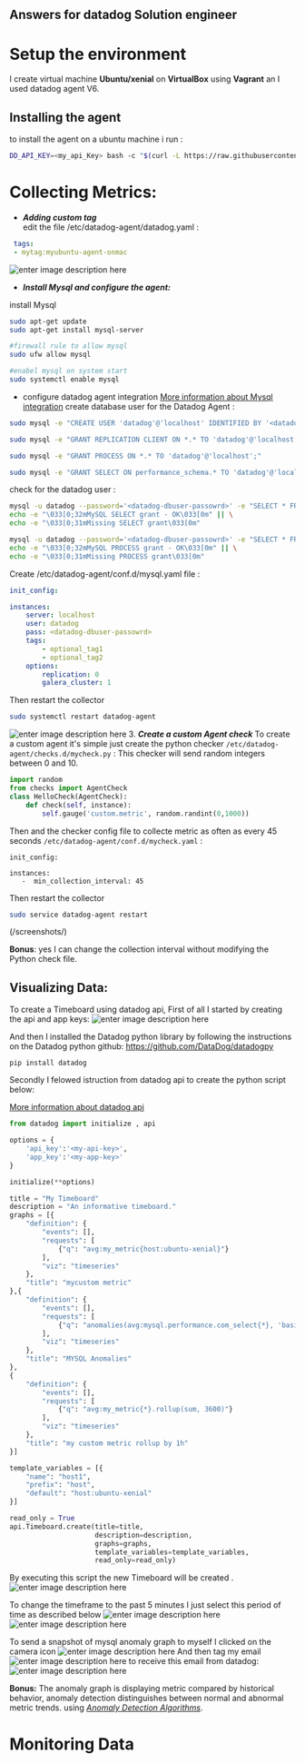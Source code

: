## Answers for datadog Solution engineer

# Setup the environment 

I create virtual machine  **Ubuntu/xenial** on **VirtualBox** using **Vagrant**  an I used datadog agent V6.

## Installing the agent

to install the agent on a ubuntu machine i run :

```bash
DD_API_KEY=<my_api_Key> bash -c "$(curl -L https://raw.githubusercontent.com/DataDog/datadog-agent/master/cmd/agent/install_script.sh)"
```

# Collecting Metrics:

 

 - ***Adding custom tag***  
 edit the file /etc/datadog-agent/datadog.yaml :

``` /etc/datadog-agent/datadog.yaml
 tags:
 - mytag:myubuntu-agent-onmac
  ```

  ![enter image description here](\screenshots\Screen+Shot+2018-08-08+at+15.24.53.png)
 - ***Install Mysql and configure the agent:***

 install Mysql

```bash
sudo apt-get update 
sudo apt-get install mysql-server 
```

```bash
#firewall rule to allow mysql
sudo ufw allow mysql

#enabel mysql on system start
sudo systemctl enable mysql

```

  - configure datadog agent integration
[More information about Mysql integration](https://docs.datadoghq.com/integrations/mysql/)
create database user for the Datadog Agent :

```bash
sudo mysql -e "CREATE USER 'datadog'@'localhost' IDENTIFIED BY '<datadog-dbuser-passowrd>';"

sudo mysql -e "GRANT REPLICATION CLIENT ON *.* TO 'datadog'@'localhost' WITH MAX_USER_CONNECTIONS 5;"

sudo mysql -e "GRANT PROCESS ON *.* TO 'datadog'@'localhost';"

sudo mysql -e "GRANT SELECT ON performance_schema.* TO 'datadog'@'localhost';"
```

check for the datadog user :

```bash
mysql -u datadog --password='<datadog-dbuser-passowrd>' -e "SELECT * FROM performance_schema.threads" && \
echo -e "\033[0;32mMySQL SELECT grant - OK\033[0m" || \
echo -e "\033[0;31mMissing SELECT grant\033[0m" 

mysql -u datadog --password='<datadog-dbuser-passowrd>' -e "SELECT * FROM INFORMATION_SCHEMA.PROCESSLIST" && \
echo -e "\033[0;32mMySQL PROCESS grant - OK\033[0m" || \
echo -e "\033[0;31mMissing PROCESS grant\033[0m"
```

Create  /etc/datadog-agent/conf.d/mysql.yaml file :

```yaml
init_config:

instances:
    server: localhost
    user: datadog
    pass: <datadog-dbuser-passowrd>
    tags:
        - optional_tag1
        - optional_tag2
    options:
        replication: 0
        galera_cluster: 1
```
Then restart the collector
```bash
sudo systemctl restart datadog-agent
```
![enter image description here](/screenshots/Screen+Shot+2018-08-08+at+17.36.57.png)
 3. ***Create a custom Agent check***
To create a custom agent it's simple just create the python checker `/etc/datadog-agent/checks.d/mycheck.py` :
This checker will send random integers between 0 and 10.
```py
import random
from checks import AgentCheck
class HelloCheck(AgentCheck):
    def check(self, instance):
        self.gauge('custom.metric', random.randint(0,1000))
```

Then and the checker config file to collecte metric as often as every 45 seconds 
 `/etc/datadog-agent/conf.d/mycheck.yaml` :
```
init_config:

instances:
   -  min_collection_interval: 45
```

Then restart the collector

```bash
sudo service datadog-agent restart
```
(/screenshots/)

**Bonus**:  yes I can change the collection interval without modifying the Python check file.
## Visualizing Data:
To create a Timeboard using datadog api, 
First of all I started by creating the api and app keys:
![enter image description here](/screenshots/secrets.png)

And then I installed the Datadog python library by following the instructions on the Datadog python github: https://github.com/DataDog/datadogpy

`pip install datadog`

Secondly I felowed istruction from datadog api to create the python script below:

[More information about datadog api](https://docs.datadoghq.com/api/?lang=python#timeboards)

```python
from datadog import initialize , api

options = {
    'api_key':'<my-api-key>',
    'app_key':'<my-app-key>'
}

initialize(**options)

title = "My Timeboard"
description = "An informative timeboard."
graphs = [{
    "definition": {
        "events": [],
        "requests": [
            {"q": "avg:my_metric{host:ubuntu-xenial}"}
        ],
        "viz": "timeseries"
    },
    "title": "mycustom metric"
},{
    "definition": {
        "events": [],
        "requests": [
            {"q": "anomalies(avg:mysql.performance.com_select{*}, 'basic', 1)"}
        ],
        "viz": "timeseries"
    },
    "title": "MYSQL Anomalies"
},
{
    "definition": {
        "events": [],
        "requests": [
            {"q": "avg:my_metric{*}.rollup(sum, 3600)"}
        ],
        "viz": "timeseries"
    },
    "title": "my custom metric rollup by 1h"
}]

template_variables = [{
    "name": "host1",
    "prefix": "host",
    "default": "host:ubuntu-xenial"
}]

read_only = True
api.Timeboard.create(title=title,
                     description=description,
                     graphs=graphs,
                     template_variables=template_variables,
                     read_only=read_only)
```

By executing this script the new Timeboard will be created .
![enter image description here](/screenshots/timeboard.png)

To change the timeframe to the past 5 minutes I just select this period of time as described below
![enter image description here](/screenshots/5min-timeboard.png)
![enter image description here](/screenshots/5min.PNG)

To send a snapshot of mysql anomaly graph to myself I clicked on the camera icon
![enter image description here](/screenshots/snapshot.PNG)
And then tag my email
![enter image description here](/screenshots/sendtome.PNG)
to receive this email from datadog:
![enter image description here](/screenshots/notificationscreen.PNG)

**Bonus:** The anomaly graph is displaying metric compared by historical behavior, anomaly detection distinguishes between normal and abnormal metric trends. using [*Anomaly Detection Algorithms*](https://docs.datadoghq.com/monitors/monitor_types/anomaly/#anomaly-detection-algorithms).

# **Monitoring Data**

